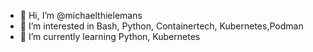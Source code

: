 - 👋 Hi, I’m @michaelthielemans
- 👀 I’m interested in Bash, Python, Containertech, Kubernetes,Podman
- 🌱 I’m currently learning Python, Kubernetes

<!---
michaelthielemans/michaelthielemans is a ✨ special ✨ repository because its `README.md` (this file) appears on your GitHub profile.
You can click the Preview link to take a look at your changes.
--->
